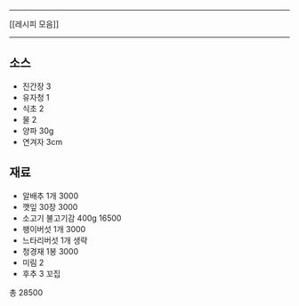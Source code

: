 ***
[[레시피 모음]]
***
## 소스
- 진간장 3
- 유자청 1
- 식초 2
- 물 2
- 양파 30g
- 연겨자 3cm

## 재료
- 알배추 1개 3000
- 깻잎 30장 3000
- 소고기 불고기감 400g 16500
- 팽이버섯 1개 3000
- 느타리버섯 1개 생략
- 청경재 1봉 3000
- 미림 2
- 후추 3 꼬집

총 28500